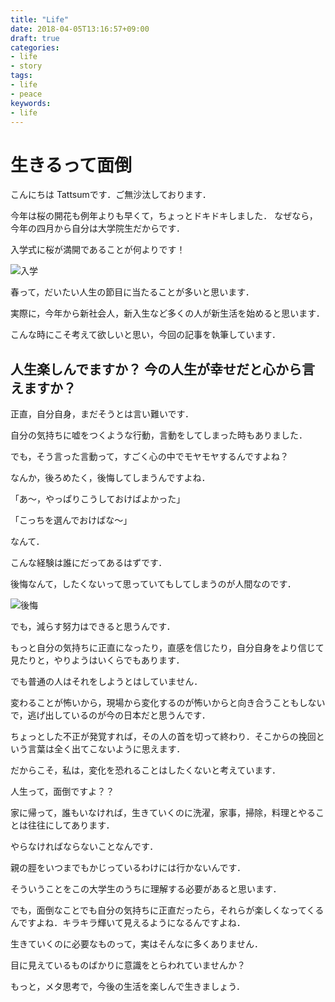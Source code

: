 ```yaml
---
title: "Life"
date: 2018-04-05T13:16:57+09:00
draft: true
categories:
- life
- story
tags:
- life
- peace
keywords:
- life
---
```


# 生きるって面倒

こんにちは Tattsumです．ご無沙汰しております．

今年は桜の開花も例年よりも早くて，ちょっとドキドキしました．
なぜなら，今年の四月から自分は大学院生だからです．

入学式に桜が満開であることが何よりです！

![入学](/img/life/nyugaku_boy.png)

春って，だいたい人生の節目に当たることが多いと思います．

実際に，今年から新社会人，新入生など多くの人が新生活を始めると思います．

こんな時にこそ考えて欲しいと思い，今回の記事を執筆しています．


## 人生楽しんでますか？ 今の人生が幸せだと心から言えますか？

正直，自分自身，まだそうとは言い難いです．

自分の気持ちに嘘をつくような行動，言動をしてしまった時もありました．

でも，そう言った言動って，すごく心の中でモヤモヤするんですよね？

なんか，後ろめたく，後悔してしまうんですよね．

「あ〜，やっぱりこうしておけばよかった」

「こっちを選んでおけばな〜」

なんて．

こんな経験は誰にだってあるはずです．

後悔なんて，したくないって思っていてもしてしまうのが人間なのです．

![後悔](/img/life/nyugaku_boy.png)

でも，減らす努力はできると思うんです．

もっと自分の気持ちに正直になったり，直感を信じたり，自分自身をより信じて見たりと，やりようはいくらでもあります．

でも普通の人はそれをしようとはしていません．

変わることが怖いから，現場から変化するのが怖いからと向き合うこともしないで，逃げ出しているのが今の日本だと思うんです．

ちょっとした不正が発覚すれば，その人の首を切って終わり．そこからの挽回という言葉は全く出てこないように思えます．

だからこそ，私は，変化を恐れることはしたくないと考えています．

人生って，面倒ですよ？？

家に帰って，誰もいなければ，生きていくのに洗濯，家事，掃除，料理とやることは往往にしてあります．

やらなければならないことなんです．

親の脛をいつまでもかじっているわけには行かないんです．

そういうことをこの大学生のうちに理解する必要があると思います．

でも，面倒なことでも自分の気持ちに正直だったら，それらが楽しくなってくるんですよね．キラキラ輝いて見えるようになるんですよね．

生きていくのに必要なものって，実はそんなに多くありません．

目に見えているものばかりに意識をとらわれていませんか？

もっと，メタ思考で，今後の生活を楽しんで生きましょう．
